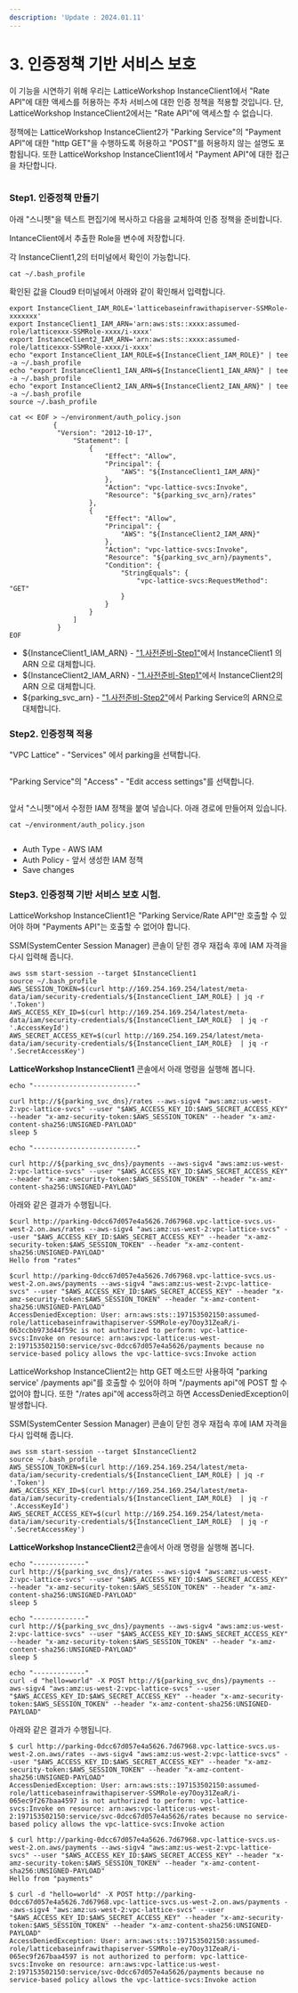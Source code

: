 ```yaml
---
description: 'Update : 2024.01.11'
---
```


# 3. 인증정책 기반 서비스 보호

이 기능을 시연하기 위해 우리는 LatticeWorkshop InstanceClient1에서 "Rate API"에 대한 액세스를 허용하는 주차 서비스에 대한 인증 정책을 적용할 것입니다. 단, LatticeWorkshop InstanceClient2에서는 "Rate API"에 액세스할 수 없습니다.

정책에는 LatticeWorkshop InstanceClient2가 "Parking Service"의 "Payment API"에 대한 "http GET"을 수행하도록 허용하고 "POST"를 허용하지 않는 설명도 포함됩니다. 또한 LatticeWorkshop InstanceClient1에서 "Payment API"에 대한 접근을 차단합니다.

<figure><img src="../.gitbook/assets/image (39).png" alt=""><figcaption></figcaption></figure>

### Step1. 인증정책 만들기

아래 "스니펫"을 텍스트 편집기에 복사하고 다음을 교체하여 인증 정책을 준비합니다.

IntanceClient에서 추출한 Role을 변수에 저장합니다.

각 InstanceClient1,2의 터미널에서 확인이 가능합니다.&#x20;

```
cat ~/.bash_profile
```



확인된 값을 Cloud9 터미널에서 아래와 같이 확인해서 입력합니다.

```
export InstanceClient_IAM_ROLE='latticebaseinfrawithapiserver-SSMRole-xxxxxxx'
export InstanceClient1_IAM_ARN='arn:aws:sts::xxxx:assumed-role/latticexxx-SSMRole-xxxx/i-xxxx'
export InstanceClient2_IAM_ARN='arn:aws:sts::xxxx:assumed-role/latticexxx-SSMRole-xxxx/i-xxxx'
echo "export InstanceClient_IAM_ROLE=${InstanceClient_IAM_ROLE}" | tee -a ~/.bash_profile
echo "export InstanceClient1_IAN_ARN=${InstanceClient1_IAN_ARN}" | tee -a ~/.bash_profile
echo "export InstanceClient2_IAN_ARN=${InstanceClient2_IAN_ARN}" | tee -a ~/.bash_profile
source ~/.bash_profile
```

```
cat << EOF > ~/environment/auth_policy.json
           {
            "Version": "2012-10-17",
                "Statement": [
                    {
                        "Effect": "Allow",
                        "Principal": {
                            "AWS": "${InstanceClient1_IAM_ARN}"
                        },
                        "Action": "vpc-lattice-svcs:Invoke",
                        "Resource": "${parking_svc_arn}/rates"
                    },
                    {
                        "Effect": "Allow",
                        "Principal": {
                            "AWS": "${InstanceClient2_IAM_ARN}"
                        },
                        "Action": "vpc-lattice-svcs:Invoke",
                        "Resource": "${parking_svc_arn}/payments",
                        "Condition": {
                            "StringEquals": {
                                "vpc-lattice-svcs:RequestMethod": "GET"
                            }
                        }
                    }
                ]
            }
EOF

```

* ${InstanceClient1\_IAM\_ARN} - ["1.사전준비-Step1"](1..md#step1.-client)에서 InstanceClient1 의 ARN 으로 대체합니다.
* ${InstanceClient2\_IAM\_ARN} - ["1.사전준비-Step1"](1..md#step1.-client)에서 InstanceClient2의 ARN 으로 대체합니다.
* ${parking\_svc\_arn} - ["1.사전준비-Step2"](1..md#step2.-service-domain-arn)에서 Parking Service의 ARN으로 대체합니다.

### Step2. 인증정책 적용

"VPC Lattice" - "Services" 에서 parking을 선택합니다.

<figure><img src="../.gitbook/assets/image (1) (1) (1) (1).png" alt=""><figcaption></figcaption></figure>

"Parking Service"의 "Access" - "Edit access settings"를 선택합니다.

<figure><img src="../.gitbook/assets/image (2) (1).png" alt=""><figcaption></figcaption></figure>

앞서 "스니펫"에서 수정한 IAM 정책을 붙여 넣습니다. 아래 경로에 만들어져 있습니다.

```
cat ~/environment/auth_policy.json

```

<figure><img src="../.gitbook/assets/image (5) (1).png" alt=""><figcaption></figcaption></figure>

* Auth Type - AWS IAM
* Auth Policy - 앞서 생성한 IAM 정책
* Save changes

### Step3. 인증정책 기반 서비스 보호 시험.

LatticeWorkshop InstanceClient1은 "Parking Service/Rate API"만 호출할 수 있어야 하며 "Payments API"는 호출할 수 없어야 합니다.

SSM(SystemCenter Session Manager) 콘솔이 닫힌 경우 재접속 후에 IAM 자격을 다시 입력해 줍니다.

```
aws ssm start-session --target $InstanceClient1
source ~/.bash_profile
AWS_SESSION_TOKEN=$(curl http://169.254.169.254/latest/meta-data/iam/security-credentials/${InstanceClient_IAM_ROLE} | jq -r '.Token')
AWS_ACCESS_KEY_ID=$(curl http://169.254.169.254/latest/meta-data/iam/security-credentials/${InstanceClient_IAM_ROLE}  | jq -r '.AccessKeyId')
AWS_SECRET_ACCESS_KEY=$(curl http://169.254.169.254/latest/meta-data/iam/security-credentials/${InstanceClient_IAM_ROLE}  | jq -r '.SecretAccessKey')

```

**LatticeWorkshop InstanceClient1** 콘솔에서 아래 명령을 실행해 봅니다.

```
echo "--------------------------"

curl http://${parking_svc_dns}/rates --aws-sigv4 "aws:amz:us-west-2:vpc-lattice-svcs" --user "$AWS_ACCESS_KEY_ID:$AWS_SECRET_ACCESS_KEY" --header "x-amz-security-token:$AWS_SESSION_TOKEN" --header "x-amz-content-sha256:UNSIGNED-PAYLOAD"
sleep 5

echo "--------------------------"

curl http://${parking_svc_dns}/payments --aws-sigv4 "aws:amz:us-west-2:vpc-lattice-svcs" --user "$AWS_ACCESS_KEY_ID:$AWS_SECRET_ACCESS_KEY" --header "x-amz-security-token:$AWS_SESSION_TOKEN" --header "x-amz-content-sha256:UNSIGNED-PAYLOAD"

```

아래와 같은 결과가 수행됩니다.

```
$curl http://parking-0dcc67d057e4a5626.7d67968.vpc-lattice-svcs.us-west-2.on.aws/rates --aws-sigv4 "aws:amz:us-west-2:vpc-lattice-svcs" --user "$AWS_ACCESS_KEY_ID:$AWS_SECRET_ACCESS_KEY" --header "x-amz-security-token:$AWS_SESSION_TOKEN" --header "x-amz-content-sha256:UNSIGNED-PAYLOAD"
Hello from "rates"

$curl http://parking-0dcc67d057e4a5626.7d67968.vpc-lattice-svcs.us-west-2.on.aws/payments --aws-sigv4 "aws:amz:us-west-2:vpc-lattice-svcs" --user "$AWS_ACCESS_KEY_ID:$AWS_SECRET_ACCESS_KEY" --header "x-amz-security-token:$AWS_SESSION_TOKEN" --header "x-amz-content-sha256:UNSIGNED-PAYLOAD"
AccessDeniedException: User: arn:aws:sts::197153502150:assumed-role/latticebaseinfrawithapiserver-SSMRole-ey7Ooy31ZeaR/i-063ccbb973d44f59c is not authorized to perform: vpc-lattice-svcs:Invoke on resource: arn:aws:vpc-lattice:us-west-2:197153502150:service/svc-0dcc67d057e4a5626/payments because no service-based policy allows the vpc-lattice-svcs:Invoke action
```

LatticeWorkshop InstanceClient2는 http GET 메소드만 사용하여 "parking service' /payments api"를 호출할 수 있어야 하며 "/payments api"에 POST 할 수 없어야 합니다. 또한 "/rates api"에 access하려고 하면 AccessDeniedException이 발생합니다.

SSM(SystemCenter Session Manager) 콘솔이 닫힌 경우 재접속 후에 IAM 자격을 다시 입력해 줍니다.

```
aws ssm start-session --target $InstanceClient2
source ~/.bash_profile
AWS_SESSION_TOKEN=$(curl http://169.254.169.254/latest/meta-data/iam/security-credentials/${InstanceClient_IAM_ROLE} | jq -r '.Token')
AWS_ACCESS_KEY_ID=$(curl http://169.254.169.254/latest/meta-data/iam/security-credentials/${InstanceClient_IAM_ROLE}  | jq -r '.AccessKeyId')
AWS_SECRET_ACCESS_KEY=$(curl http://169.254.169.254/latest/meta-data/iam/security-credentials/${InstanceClient_IAM_ROLE}  | jq -r '.SecretAccessKey')

```

**LatticeWorkshop InstanceClient2**콘솔에서 아래 명령을 실행해 봅니다.

```
echo "-------------"
curl http://${parking_svc_dns}/rates --aws-sigv4 "aws:amz:us-west-2:vpc-lattice-svcs" --user "$AWS_ACCESS_KEY_ID:$AWS_SECRET_ACCESS_KEY" --header "x-amz-security-token:$AWS_SESSION_TOKEN" --header "x-amz-content-sha256:UNSIGNED-PAYLOAD"
sleep 5

echo "-------------"
curl http://${parking_svc_dns}/payments --aws-sigv4 "aws:amz:us-west-2:vpc-lattice-svcs" --user "$AWS_ACCESS_KEY_ID:$AWS_SECRET_ACCESS_KEY" --header "x-amz-security-token:$AWS_SESSION_TOKEN" --header "x-amz-content-sha256:UNSIGNED-PAYLOAD"
sleep 5

echo "-------------"
curl -d "hello=world" -X POST http://${parking_svc_dns}/payments --aws-sigv4 "aws:amz:us-west-2:vpc-lattice-svcs" --user "$AWS_ACCESS_KEY_ID:$AWS_SECRET_ACCESS_KEY" --header "x-amz-security-token:$AWS_SESSION_TOKEN" --header "x-amz-content-sha256:UNSIGNED-PAYLOAD"
```

아래와 같은 결과가 수행됩니다.

```
$ curl http://parking-0dcc67d057e4a5626.7d67968.vpc-lattice-svcs.us-west-2.on.aws/rates --aws-sigv4 "aws:amz:us-west-2:vpc-lattice-svcs" --user "$AWS_ACCESS_KEY_ID:$AWS_SECRET_ACCESS_KEY" --header "x-amz-security-token:$AWS_SESSION_TOKEN" --header "x-amz-content-sha256:UNSIGNED-PAYLOAD"
AccessDeniedException: User: arn:aws:sts::197153502150:assumed-role/latticebaseinfrawithapiserver-SSMRole-ey7Ooy31ZeaR/i-065ec9f267baa4597 is not authorized to perform: vpc-lattice-svcs:Invoke on resource: arn:aws:vpc-lattice:us-west-2:197153502150:service/svc-0dcc67d057e4a5626/rates because no service-based policy allows the vpc-lattice-svcs:Invoke action

$ curl http://parking-0dcc67d057e4a5626.7d67968.vpc-lattice-svcs.us-west-2.on.aws/payments --aws-sigv4 "aws:amz:us-west-2:vpc-lattice-svcs" --user "$AWS_ACCESS_KEY_ID:$AWS_SECRET_ACCESS_KEY" --header "x-amz-security-token:$AWS_SESSION_TOKEN" --header "x-amz-content-sha256:UNSIGNED-PAYLOAD"
Hello from "payments"

$ curl -d "hello=world" -X POST http://parking-0dcc67d057e4a5626.7d67968.vpc-lattice-svcs.us-west-2.on.aws/payments --aws-sigv4 "aws:amz:us-west-2:vpc-lattice-svcs" --user "$AWS_ACCESS_KEY_ID:$AWS_SECRET_ACCESS_KEY" --header "x-amz-security-token:$AWS_SESSION_TOKEN" --header "x-amz-content-sha256:UNSIGNED-PAYLOAD"
AccessDeniedException: User: arn:aws:sts::197153502150:assumed-role/latticebaseinfrawithapiserver-SSMRole-ey7Ooy31ZeaR/i-065ec9f267baa4597 is not authorized to perform: vpc-lattice-svcs:Invoke on resource: arn:aws:vpc-lattice:us-west-2:197153502150:service/svc-0dcc67d057e4a5626/payments because no service-based policy allows the vpc-lattice-svcs:Invoke action
```
